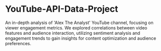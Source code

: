 # YouTube-API-Data-Project
An in-depth analysis of 'Alex The Analyst' YouTube channel, focusing on viewer engagement metrics. We explored correlations between video features and audience interaction, utilizing sentiment analysis and engagement trends to gain insights for content optimization and audience preferences.
